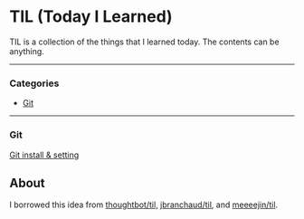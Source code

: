 # TIL (Today I Learned)

TIL is a collection of the things that I learned today. The contents can be anything.

---

### Categories

* [Git](#Git)

---

### Git

[Git install & setting]()



## About

I borrowed this idea from [thoughtbot/til,](https://github.com/thoughtbot/til) [jbranchaud/til](https://github.com/jbranchaud/til), and [meeeejin/til](https://github.com/meeeejin/til).